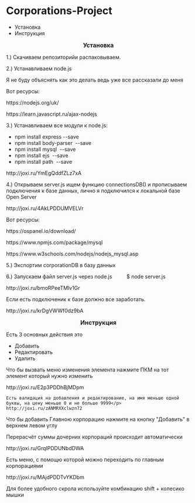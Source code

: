# Corporations-Project

<ul>
	<li>
		Установка</li>
	<li>
		Инструкция</li>
</ul>
<p style="text-align: center;">
	<span style="font-size:16px;"><strong>Установка</strong></span></p>
<p>
	1.) Скачиваем репозиторийи распаковываем.</p>
<p>
	2.) Устанавливаем node.js&nbsp;</p>
<p>
	Я не буду объяснять как это делать ведь уже все рассказали до меня</p>
<p>
	Вот ресурсы:</p>
<p>
	https://nodejs.org/uk/</p>
<p>
	https://learn.javascript.ru/ajax-nodejs</p>
<p>
	3.) Устанавливаем все модули к node.js:</p>
<ul>
	<li>
		npm install express --save</li>
	<li>
		npm install body-parser &nbsp;--save</li>
	<li>
		npm install mysql &nbsp;--save</li>
	<li>
		npm install ejs &nbsp;--save</li>
	<li>
		npm install path &nbsp;--save</li>
</ul>
http://joxi.ru/YmEgQddfZLz7xA
 
<p>
	4.) Открываем server.js ищем функцию connectionsDB() и прописываем подключения к базе данных, лично я подключился к локальной базе Open Server</p>
http://joxi.ru/4AkLPDDUMVELVr
<p>
	Вот ресурсы:</p>
<p>
	https://ospanel.io/download/</p>
<p>
	https://www.npmjs.com/package/mysql</p>
<p>
	https://www.w3schools.com/nodejs/nodejs_mysql.asp</p>
<p>
	5.) Экспортим corporationDB в базу данных</p>
<p>
	6.) Запускаем файл server.js через node.js &nbsp; &nbsp; &nbsp; &nbsp; &nbsp;$ node server.js</p>
	http://joxi.ru/bmoRPeeTMlv1Gr
<p>
	Если есть подключеник к базе должно все заработать.</p>
	http://joxi.ru/krDgVWWf0dz9bA
	
<p style="text-align: center;">
	<span style="font-size:16px;"><strong>Инструкция</strong></span></p>
	
	
<p>
	Есть 3 основных действия это&nbsp;</p>
<ul>
	<li>
		Добавить</li>
	<li>
		Редактировать</li>
	<li>
		Удалить</li>
</ul>
<p>
	Что бы вызвать меню изменения элемента нажмите ПКМ на тот элемент который нужно изменить</p>
	http://joxi.ru/E2p3PDDhBjMDpm
<p>

	Есть валидация на добавления и редактирование, на имя меньше одной буквы, на цену меньше 0 и не больше 9999</p>
	http://joxi.ru/zANMRXXclwzn72
<p>Что бы добавить Главною корпорацию нажмите на кнопку &quot;Добавить&quot; в верхнем левом углу</p>
<p>Перерасчёт суммы дочерних корпораций происходит автоматически</p>
http://joxi.ru/GrqlPDDUNbdDWA
	
<p>
	Есть меню, с помощю которой можно переходить по главным корпорациями</p>
	http://joxi.ru/MAjdPDDTvYKDbm
<p>
	Для более удобного скрола используйте комбинацию shift + колесико мышки</p>
